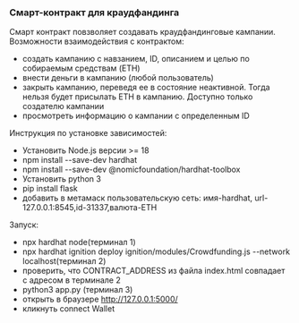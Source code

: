 ### Смарт-контракт для краудфандинга 
Смарт контракт повзволяет создавать краудфандинговые кампании.
Возможности взаимодействия с контрактом:
- создать кампанию с навзанием, ID, описанием и целью по собираемым средствам (ETH)
- внести деньги в кампанию (любой пользователь)
- закрыть кампанию, переведя ее в состояние неактивной. Тогда нельзя будет присылать ETH в кампанию. Доступно только создателю кампании
- просмотреть информацию о кампании с определенным ID

Инструкция по установке зависимостей:

- Установить Node.js версии >= 18
- npm install --save-dev hardhat
- npm install --save-dev @nomicfoundation/hardhat-toolbox
- Установить python 3
- pip install flask
- добавить в метамаск пользовательскую сеть: имя-hardhat, url-127.0.0.1:8545,id-31337,валюта-ETH

Запуск:

- npx hardhat node(терминал 1)
- npx hardhat ignition deploy ignition/modules/Crowdfunding.js --network localhost(терминал 2)
- проверить, что CONTRACT_ADDRESS из файла index.html совпадает с адресом в терминале 2
- python3 app.py (терминал 3)
- открыть в браузере http://127.0.0.1:5000/
- кликнуть connect Wallet


